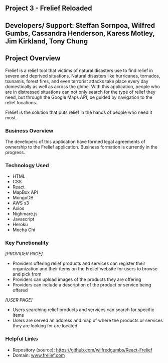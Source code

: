 ## Project 3 - Frelief Reloaded

## Developers/ Support: Steffan Sornpoa, Wilfred Gumbs, Cassandra Henderson, Karess Motley, Jim Kirkland, Tony Chung

## Project Overview

Frelief is a relief tool that victims of natural disasters use to find relief in severe and deprived situations. Natural disasters like hurricanes, tornados, tsunamis, forest fires, and even terrorist attacks take place every day domestically as well as across the globe. With this application, people who are in distressed situations can not only search for the type of relief they need, but through the Google Maps API, be guided by navigation to the relief locations.


Frelief is the solution that puts relief in the hands of people who need it most.

### Business Overview

The developers of this application have formed legal agreements of ownership to the Frelief application. Business formation is currently in the progress. 


### Technology Used

* HTML
* CSS
* React
* MapBox API
* MongoDB
* AWS s3
* Axios
* Nighmare.js
* Javascript
* Heroku
* Mocha Chi


### Key Functionality

*[PROVIDER PAGE]*
* Providers offering relief products and services can register their organization and their items on the Frelief website for users to browse and pick from
* Providers can upload images of the products they are offering
* Providers can include a description of the product or service being offered

*[USER PAGE]*
* Users searching relief products and services can search for specific items
* Users are served an address and map of where the products or services they are looking for are located


### Helpful Links

* Repository (source): https://github.com/wilfredgumbs/React-Frelief
* Domain: www.frelief.com